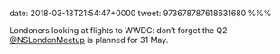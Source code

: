 date: 2018-03-13T21:54:47+0000
tweet: 973678787618631680
%%%

Londoners looking at flights to WWDC: don’t forget the Q2 [@NSLondonMeetup](https://twitter.com/NSLondonMeetup) is planned for 31 May.
